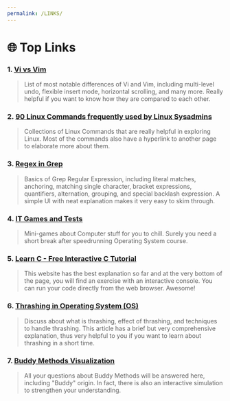 ```yaml
---
permalink: /LINKS/
---
```


# 🌐 Top Links

### 1. [Vi vs Vim](https://www.shell-tips.com/linux/vi-vs-vim/)
> List of most notable differences of Vi and Vim, including multi-level undo, flexible insert mode, horizontal scrolling, and many more. Really helpful if you want to know how they are compared to each other.

### 2. [90 Linux Commands frequently used by Linux Sysadmins](https://haydenjames.io/90-linux-commands-frequently-used-by-linux-sysadmins/)
> Collections of Linux Commands that are really helpful in exploring Linux. Most of the commands also have a hyperlink to another page to elaborate more about them.

### 3. [Regex in Grep](https://linuxize.com/post/regular-expressions-in-grep/)
> Basics of Grep Regular Expression, including literal matches, anchoring, matching single character, bracket expressions, quantifiers, alternation, grouping, and special backlash expression. A simple UI with neat explanation makes it very easy to skim through.

### 4. [IT Games and Tests](http://planeta42.com/it/technology.html)
> Mini-games about Computer stuff for you to chill. Surely you need a short break after speedrunning Operating System course.

### 5. [Learn C - Free Interactive C Tutorial](https://www.learn-c.org/)
> This website has the best explanation so far and at the very bottom of the page, you will find an exercise with an interactive console. You can run your code directly from the web browser. Awesome!

### 6. [Thrashing in Operating System (OS)](https://www.thecrazyprogrammer.com/2019/02/thrashing-in-operating-system-os.html)
> Discuss about what is thrashing, effect of thrashing, and techniques to handle thrashing. This article has a brief but very comprehensive explanation, thus very helpful to you if you want to learn about thrashing in a short time.

### 7. [Buddy Methods Visualization](https://opendsa-server.cs.vt.edu/ODSA/Books/Everything/html/Buddy.html)
> All your questions about Buddy Methods will be answered here, including "Buddy" origin. In fact, there is also an interactive simulation to strengthen your understanding.

